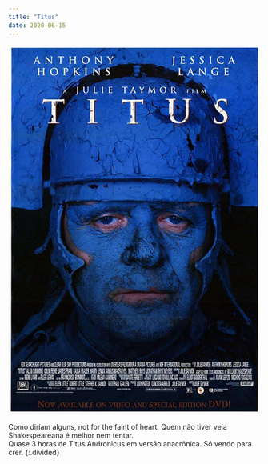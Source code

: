 ```yaml
---
title: "Titus"
date: 2020-06-15
---
```


![titus](assets/images/flm_18.jpg)

Como diriam alguns, not for the faint of heart. Quem não tiver veia Shakespeareana é melhor nem tentar.\
Quase 3 horas de Titus Andronicus em versão anacrónica. Só vendo para crer.
{:.divided}